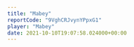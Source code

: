 ```yaml
---
title: "Mabey"
reportCode: "9VghCRJvynYPpxG1"
player: "Mabey"
date: 2021-10-10T19:07:58.024000+00:00
---
```

